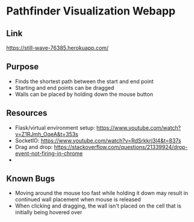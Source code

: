 # Pathfinder Visualization Webapp

## Link
https://still-wave-76385.herokuapp.com/

## Purpose
- Finds the shortest path between the start and end point
- Starting and end points can be dragged
- Walls can be placed by holding down the mouse button

## Resources
- Flask/virtual environment setup: https://www.youtube.com/watch?v=Z1RJmh_OqeA&t=353s
- SocketIO: https://www.youtube.com/watch?v=RdSrkkrj3l4&t=837s
- Drag and drop: https://stackoverflow.com/questions/21339924/drop-event-not-firing-in-chrome
- 

## Known Bugs
- Moving around the mouse too fast while holding it down may result in continued wall placement when mouse is released
- When clicking and dragging, the wall isn't placed on the cell that is initially being hovered over
